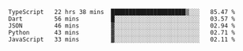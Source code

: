 <!--START_SECTION:waka-->
```text
TypeScript   22 hrs 38 mins  █████████████████████▒░░░   85.47 % 
Dart         56 mins         █░░░░░░░░░░░░░░░░░░░░░░░░   03.57 % 
JSON         46 mins         ▓░░░░░░░░░░░░░░░░░░░░░░░░   02.94 % 
Python       43 mins         ▓░░░░░░░░░░░░░░░░░░░░░░░░   02.71 % 
JavaScript   33 mins         ▓░░░░░░░░░░░░░░░░░░░░░░░░   02.11 % 
```
<!--END_SECTION:waka-->